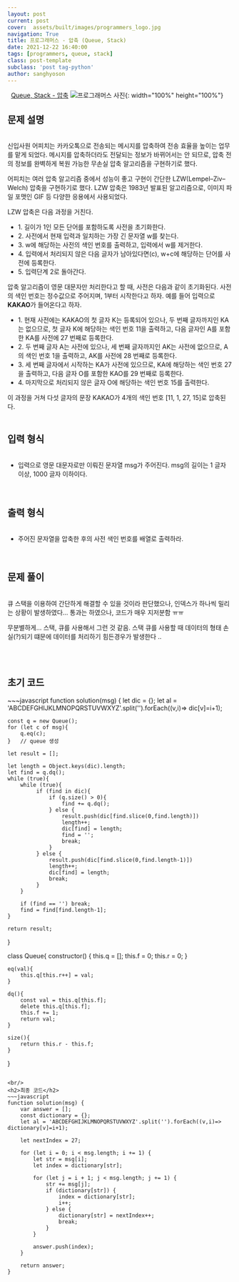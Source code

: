```yaml
---
layout: post
current: post
cover:  assets/built/images/programmers_logo.jpg
navigation: True
title: 프로그래머스 - 압축 (Queue, Stack)
date: 2021-12-22 16:40:00
tags: [programmers, queue, stack]
class: post-template
subclass: 'post tag-python'
author: sanghyoson
---
```

<i class="fa fa-search">&nbsp;</i> 
<a href='https://programmers.co.kr/learn/courses/30/lessons/17684'> Queue, Stack - 압축</a>
![프로그래머스 사진](../assets/built/images/programmers_logo.jpg){: width="100%" height="100%"}

<h2>문제 설명</h2>
<br/>
신입사원 어피치는 카카오톡으로 전송되는 메시지를 압축하여 전송 효율을 높이는 업무를 맡게 되었다. 메시지를 압축하더라도 전달되는 정보가 바뀌어서는 안 되므로, 압축 전의 정보를 완벽하게 복원 가능한 무손실 압축 알고리즘을 구현하기로 했다.

어피치는 여러 압축 알고리즘 중에서 성능이 좋고 구현이 간단한 LZW(Lempel–Ziv–Welch) 압축을 구현하기로 했다. LZW 압축은 1983년 발표된 알고리즘으로, 이미지 파일 포맷인 GIF 등 다양한 응용에서 사용되었다.

LZW 압축은 다음 과정을 거친다.
<ul class = 'data-contents'>
<li>1. 길이가 1인 모든 단어를 포함하도록 사전을 초기화한다.</li>
<li>2. 사전에서 현재 입력과 일치하는 가장 긴 문자열 w를 찾는다.</li>
<li>3. w에 해당하는 사전의 색인 번호를 출력하고, 입력에서 w를 제거한다.</li>
<li>4. 입력에서 처리되지 않은 다음 글자가 남아있다면(c), w+c에 해당하는 단어를 사전에 등록한다.</li>
<li>5. 입력단계 2로 돌아간다.</li>
</ul>


압축 알고리즘이 영문 대문자만 처리한다고 할 때, 사전은 다음과 같이 초기화된다. 사전의 색인 번호는 정수값으로 주어지며, 1부터 시작한다고 하자.
예를 들어 입력으로 **KAKAO**가 들어온다고 하자. 
<ul class = 'data-contents'>
<li>1. 현재 사전에는 KAKAO의 첫 글자 K는 등록되어 있으나, 두 번째 글자까지인 KA는 없으므로, 첫 글자 K에 해당하는 색인 번호 11을 출력하고, 다음 글자인 A를 포함한 KA를 사전에 27 번째로 등록한다.</li>
<li>2. 두 번째 글자 A는 사전에 있으나, 세 번째 글자까지인 AK는 사전에 없으므로, A의 색인 번호 1을 출력하고, AK를 사전에 28 번째로 등록한다.</li>
<li>3. 세 번째 글자에서 시작하는 KA가 사전에 있으므로, KA에 해당하는 색인 번호 27을 출력하고, 다음 글자 O를 포함한 KAO를 29 번째로 등록한다.</li>
<li>4. 마지막으로 처리되지 않은 글자 O에 해당하는 색인 번호 15를 출력한다.</li>
</ul>
이 과정을 거쳐 다섯 글자의 문장 KAKAO가 4개의 색인 번호 [11, 1, 27, 15]로 압축된다.
<br/>
<br/>

<h2>입력 형식</h2>
<ul class = 'data-contents'>
<br/>
<li>입력으로 영문 대문자로만 이뤄진 문자열 msg가 주어진다. msg의 길이는 1 글자 이상, 1000 글자 이하이다.</li>
</ul>
<br/>


<h2>출력 형식</h2>
<ul class = 'data-contents'>
<br/>
<li>주어진 문자열을 압축한 후의 사전 색인 번호를 배열로 출력하라.</li>
</ul>
<br/>

<h2>문제 풀이</h2>
<br/>
큐 스택을 이용하여 간단하게 해결할 수 있을 것이라 판단했으나, 인덱스가 하나씩 밀리는 상황이 발생하였다... 통과는 하였으나, 코드가 매우 지저분함 ㅠㅠ

무분별하게... 스택, 큐를 사용해서 그런 것 같음. 스택 큐를 사용할 때 데이터의 형태 손실(?)되기 떄문에 데이터를 처리하기 힘든경우가 발생한다 ..
<!-- <ol class = 'data-contents'>
    <li>1. 비트 연산과 진법연산을 통해서 이진법 계산</li>
    <li>2. 2진법 연산시 동일한 자리수를 갖도록 하기위해서 나머지 자리를 0으로 저장</li>
    <li>3. 정규식을 이용하여 1 -> #, 0 -> ' '로 변환</li>
</ol> -->
<br/>

<!-- <h4>풀이과정 - 문자열로부터 시작, 종료 시간 파싱하기</h4>
<br/>
문자열로부터 원하는 숫자를 뽑아내는 파싱 과정 통해서 각 로그 데이터의 시작, 종료 시간을 구하는 것은 간단하다. 종료 시간에서 데이터 처리 시간을 빼면 시작 시간을 구할 수 있다. 다만, 해당 문제에서의 **핵심은 기본 환산단위를 ms로 변경**하는 과정인 것 같다.
문제 자체를 해결함에 있어서는 ms로의 환산이 크게 중요하지 않지만, 소수점으로 인해서 연산 중 오차가 발생하는 것을 확인하였다. (소수점 연산 속도 차이도 있을 것 같다.)  -->

<!-- <h4>풀이과정 2 - 시간 포인트(시작, 종료시간)에서 오버랩되는 데이터의 수 카운트하기</h4>
<br/>
초기 접근 방법은 1초간의 윈도우를 슬라이딩하며 각 윈도우에서 오버랩되는 데이터 수를 카운트하는 방법이었다. 해당 방법으로 원하는 결과를 얻을 수는 있지만, 효율성 측면에서 매우 떨어진다. 해당 **문제의 기본 시간 단위는 ms**이므로, 1초 동안 슬라이딩을 진행하여도 최소 1000번의 알고리즘이 진행되게 되고, 오버랩되는 카운터를 고려한다면 알고리즘 진행 시간은 더욱 늘어난다. 제안한 알고리즘의 **요청량이 변화하는 시점은 로그의 시작점, 종료점** 뿐이라는 점을 이용한다. 요청량이 변화는 전체 로그에서 시작, 종료점에서만 발생하므로, 해당 지점에서의 최대 요청량을 구하면, 전체 로그의 최대 요청량을 구할 수 있다. 따라서, 전체 시간을 슬라이딩 시키지 않고, 로그 시작, 종료점에서만 진행하여 구하였다.
<br/> -->
<br/>


<h2>초기 코드</h2>
~~~javascript
function solution(msg) {
    let dic = {};
    let al = 'ABCDEFGHIJKLMNOPQRSTUVWXYZ'.split('').forEach((v,i)=> dic[v]=i+1);
    
    const q = new Queue();
    for (let c of msg){
        q.eq(c);
    }   // queue 생성

    let result = [];
    
    let length = Object.keys(dic).length;
    let find = q.dq();
    while (true){
        while (true){
             if (find in dic){
                 if (q.size() > 0){
                     find += q.dq();
                 } else {
                     result.push(dic[find.slice(0,find.length)])
                     length++;
                     dic[find] = length;
                     find = '';
                     break;
                 }
             } else {
                 result.push(dic[find.slice(0,find.length-1)])
                 length++;
                 dic[find] = length;
                 break;
             }
        }
        
        if (find == '') break;
        find = find[find.length-1];
    }
    
    return result;
}

class Queue{
    constructor() {
        this.q = [];
        this.f = 0;
        this.r = 0;
    }
    
    eq(val){
        this.q[this.r++] = val;
    }
    
    dq(){
        const val = this.q[this.f];
        delete this.q[this.f];
        this.f += 1;
        return val;
    }
    
    size(){
        return this.r - this.f;
    }
}
~~~

<br/>
<h2>최종 코드</h2>
~~~javascript
function solution(msg) {
    var answer = [];
    const dictionary = {};
    let al = 'ABCDEFGHIJKLMNOPQRSTUVWXYZ'.split('').forEach((v,i)=> dictionary[v]=i+1);

    let nextIndex = 27;

    for (let i = 0; i < msg.length; i += 1) {
        let str = msg[i];
        let index = dictionary[str];

        for (let j = i + 1; j < msg.length; j += 1) {
            str += msg[j];
            if (dictionary[str]) {
                index = dictionary[str];
                i++;
            } else {
                dictionary[str] = nextIndex++;
                break;
            }
        }

        answer.push(index);
    }

    return answer;
}
~~~

